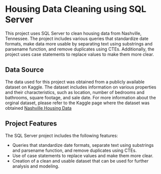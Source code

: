 # Housing Data Cleaning using SQL Server

This project uses SQL Server to clean housing data from Nashville, Tennessee. The project includes various queries that standardize date formats, make data more usable by separating text using substrings and parsename function, and remove duplicates using CTEs. Additionally, the project uses case statements to replace values to make them more clear.

## Data Source

The data used for this project was obtained from a publicly available dataset on Kaggle. The dataset includes information on various properties and their characteristics, such as location, number of bedrooms and bathrooms, square footage, and sale date. For more information about the orginal dataset, please refer to the Kaggle page where the dataset was obtained [Nashville Housing Data](https://www.kaggle.com/datasets/yohan313/nashville-housing-data)

## Project Features

The SQL Server project includes the following features:

- Queries that standardize date formats, separate text using substrings and parsename function, and remove duplicates using CTEs.
- Use of case statements to replace values and make them more clear.
- Creation of a clean and usable dataset that can be used for further analysis and modeling.
